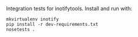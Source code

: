 Integration tests for inotifytools. Install and run with:

    mkvirtualenv inotify
    pip install -r dev-requirements.txt
    nosetests .

